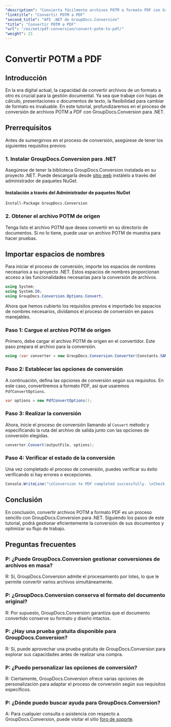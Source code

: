 ```yaml
---
"description": "Convierta fácilmente archivos POTM a formato PDF con GroupDocs.Conversion para .NET. Optimice su flujo de trabajo de gestión documental."
"linktitle": "Convertir POTM a PDF"
"second_title": "API .NET de GroupDocs.Conversion"
"title": "Convertir POTM a PDF"
"url": "/es/net/pdf-conversion/convert-potm-to-pdf/"
"weight": 21
---
```


# Convertir POTM a PDF

## Introducción

En la era digital actual, la capacidad de convertir archivos de un formato a otro es crucial para la gestión documental. Ya sea que trabaje con hojas de cálculo, presentaciones o documentos de texto, la flexibilidad para cambiar de formato es invaluable. En este tutorial, profundizaremos en el proceso de conversión de archivos POTM a PDF con GroupDocs.Conversion para .NET.

## Prerrequisitos

Antes de sumergirnos en el proceso de conversión, asegúrese de tener los siguientes requisitos previos:

### 1. Instalar GroupDocs.Conversion para .NET

Asegúrese de tener la biblioteca GroupDocs.Conversion instalada en su proyecto .NET. Puede descargarla desde [sitio web](https://releases.groupdocs.com/conversion/net/) instálelo a través del administrador de paquetes NuGet.

#### Instalación a través del Administrador de paquetes NuGet

```
Install-Package GroupDocs.Conversion
```

### 2. Obtener el archivo POTM de origen

Tenga listo el archivo POTM que desea convertir en su directorio de documentos. Si no lo tiene, puede usar un archivo POTM de muestra para hacer pruebas.

## Importar espacios de nombres

Para iniciar el proceso de conversión, importe los espacios de nombres necesarios a su proyecto .NET. Estos espacios de nombres proporcionan acceso a las funcionalidades necesarias para la conversión de archivos.

```csharp
using System;
using System.IO;
using GroupDocs.Conversion.Options.Convert;
```

Ahora que hemos cubierto los requisitos previos e importado los espacios de nombres necesarios, dividamos el proceso de conversión en pasos manejables.

### Paso 1: Cargue el archivo POTM de origen

Primero, debe cargar el archivo POTM de origen en el convertidor. Este paso prepara el archivo para la conversión.

```csharp
using (var converter = new GroupDocs.Conversion.Converter(Constants.SAMPLE_POTM))
```

### Paso 2: Establecer las opciones de conversión

A continuación, defina las opciones de conversión según sus requisitos. En este caso, convertiremos a formato PDF, así que usaremos `PdfConvertOptions`.

```csharp
var options = new PdfConvertOptions();
```

### Paso 3: Realizar la conversión

Ahora, inicie el proceso de conversión llamando al `Convert` método y especificando la ruta del archivo de salida junto con las opciones de conversión elegidas.

```csharp
converter.Convert(outputFile, options);
```

### Paso 4: Verificar el estado de la conversión

Una vez completado el proceso de conversión, puedes verificar su éxito verificando si hay errores o excepciones.

```csharp
Console.WriteLine("\nConversion to PDF completed successfully. \nCheck output in {0}", outputFolder);
```

## Conclusión

En conclusión, convertir archivos POTM a formato PDF es un proceso sencillo con GroupDocs.Conversion para .NET. Siguiendo los pasos de este tutorial, podrá gestionar eficientemente la conversión de sus documentos y optimizar su flujo de trabajo.

## Preguntas frecuentes

### P: ¿Puede GroupDocs.Conversion gestionar conversiones de archivos en masa?

R: Sí, GroupDocs.Conversion admite el procesamiento por lotes, lo que le permite convertir varios archivos simultáneamente.

### P: ¿GroupDocs.Conversion conserva el formato del documento original?

R: Por supuesto, GroupDocs.Conversion garantiza que el documento convertido conserve su formato y diseño intactos.

### P: ¿Hay una prueba gratuita disponible para GroupDocs.Conversion?

R: Sí, puede aprovechar una prueba gratuita de GroupDocs.Conversion para explorar sus capacidades antes de realizar una compra.

### P: ¿Puedo personalizar las opciones de conversión?

R: Ciertamente, GroupDocs.Conversion ofrece varias opciones de personalización para adaptar el proceso de conversión según sus requisitos específicos.

### P: ¿Dónde puedo buscar ayuda para GroupDocs.Conversion?

A: Para cualquier consulta o asistencia con respecto a GroupDocs.Conversion, puede visitar el sitio [foro de soporte](https://forum.groupdocs.com/c/conversion/11).
